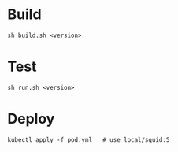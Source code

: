 # Build
```
sh build.sh <version> 
```
# Test
```
sh run.sh <version>
```

# Deploy
```
kubectl apply -f pod.yml   # use local/squid:5
```
